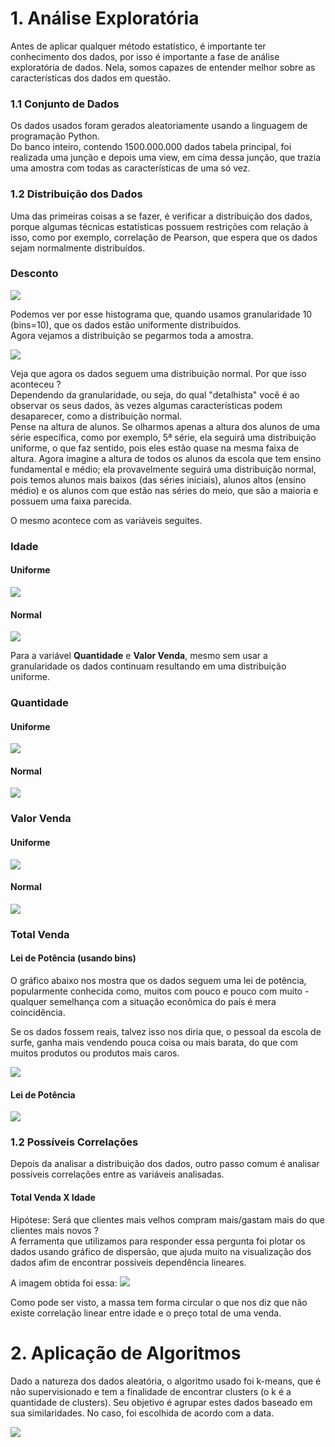 # 1. Análise Exploratória

Antes de aplicar qualquer método estatístico, é importante ter conhecimento dos dados, por isso é importante a fase de análise exploratória de dados. Nela, somos capazes de entender melhor sobre as características dos dados em questão.<br>


### 1.1 Conjunto de Dados
Os dados usados foram gerados aleatoriamente usando a linguagem de programação Python. <br>
Do banco inteiro, contendo 1500.000.000 dados tabela principal, foi realizada uma junção e depois uma view, em cima dessa junção, que trazia uma amostra com todas as características de uma só vez. 


### 1.2  Distribuição dos Dados 
Uma das primeiras coisas a se fazer, é verificar a distribuição dos dados, porque algumas técnicas estatísticas possuem restrições com relação à isso, como por exemplo, correlação de Pearson, que espera que os dados sejam normalmente distribuídos.

### Desconto
![](https://github.com/andrebvitoria/Trabalho-Integrado-5-Periodo/blob/master/Banco%20de%20dados/analise-de-dados-orange/imagens/desconto-uniforme.png)

Podemos ver por esse histograma que, quando usamos granularidade 10 (bins=10),  que os dados estão uniformente distribuídos. <br>
Agora vejamos a distribuição se pegarmos toda a amostra. 

![](https://github.com/andrebvitoria/Trabalho-Integrado-5-Periodo/blob/master/Banco%20de%20dados/analise-de-dados-orange/imagens/desconto-normal.png)

Veja que agora os dados seguem uma distribuição normal. Por que isso aconteceu ? <br>
Dependendo da granularidade, ou seja, do qual "detalhista" você é ao observar os seus dados, às vezes algumas características podem desaparecer, como a distribuição normal. <br>
Pense na altura de alunos. Se olharmos apenas a altura dos alunos de uma série específica, como por exemplo, 5ª série, ela seguirá uma distribuição uniforme, o que faz sentido, pois eles estão quase na mesma faixa de altura. Agora imagine a altura de todos os alunos da escola que tem ensino fundamental e médio; ela provavelmente seguirá uma distribuição normal, pois temos alunos mais baixos (das séries iniciais), alunos altos (ensino médio) e os alunos com que estão nas séries do meio, que são a maioria e possuem uma faixa parecida. <br>

O mesmo acontece com as variáveis seguites.

### Idade
#### Uniforme
![](https://github.com/andrebvitoria/Trabalho-Integrado-5-Periodo/blob/master/Banco%20de%20dados/analise-de-dados-orange/imagens/idade-uniforme.png)

#### Normal
![](https://github.com/andrebvitoria/Trabalho-Integrado-5-Periodo/blob/master/Banco%20de%20dados/analise-de-dados-orange/imagens/idade-normal.png)


Para a variável **Quantidade** e **Valor Venda**, mesmo sem usar a granularidade os dados continuam resultando em uma distribuição uniforme.

### Quantidade

#### Uniforme
![](https://github.com/andrebvitoria/Trabalho-Integrado-5-Periodo/blob/master/Banco%20de%20dados/analise-de-dados-orange/imagens/quantidade-uniforme.png)

#### Normal
![](https://github.com/andrebvitoria/Trabalho-Integrado-5-Periodo/blob/master/Banco%20de%20dados/analise-de-dados-orange/imagens/quantidade-normal.png)



### Valor Venda
#### Uniforme
![](https://github.com/andrebvitoria/Trabalho-Integrado-5-Periodo/blob/master/Banco%20de%20dados/analise-de-dados-orange/imagens/valor_venda-uniforme.png)

#### Normal
![](https://github.com/andrebvitoria/Trabalho-Integrado-5-Periodo/blob/master/Banco%20de%20dados/analise-de-dados-orange/imagens/valor_venda-normal.png)



### Total Venda
#### Lei de Potência (usando bins)

O gráfico abaixo nos mostra que os dados seguem uma lei de potência, popularmente conhecida como, muitos com pouco e pouco com muito - qualquer semelhança com a situação econômica do país é mera coincidência.

Se os dados fossem reais, talvez isso nos diria que, o pessoal da escola de surfe, ganha mais vendendo pouca coisa ou mais barata, do que com muitos produtos ou produtos mais caros.

![](https://github.com/andrebvitoria/Trabalho-Integrado-5-Periodo/blob/master/Banco%20de%20dados/analise-de-dados-orange/imagens/total_venda-lei-de-potencia.png)

#### Lei de Potência
![](https://github.com/andrebvitoria/Trabalho-Integrado-5-Periodo/blob/master/Banco%20de%20dados/analise-de-dados-orange/imagens/total_venda-lei-de-potencia-sem-bins.png)


### 1.2  Possíveis Correlações

Depois da analisar a distribuição dos dados, outro passo comum é analisar possíveis correlações entre as variáveis analisadas.

#### Total Venda X Idade

Hipótese: Será que clientes mais velhos compram mais/gastam mais do que clientes mais novos ? <br>
A ferramenta que utilizamos para responder essa pergunta foi plotar os dados usando gráfico de dispersão, que ajuda muito na visualização dos dados afim de encontrar possíveis dependência lineares.

A imagem obtida foi essa:
![](https://github.com/andrebvitoria/Trabalho-Integrado-5-Periodo/blob/master/Banco%20de%20dados/analise-de-dados-orange/imagens/total_venda-idade-zero-corr.png)


Como pode ser visto, a massa tem forma circular o que nos diz que não existe correlação linear entre idade e o preço total de uma venda.


# 2. Aplicação de Algoritmos

Dado a natureza dos dados aleatória, o algoritmo usado foi k-means, que é não supervisionado e tem a finalidade de encontrar clusters (o k é a quantidade de clusters). Seu objetivo é agrupar estes dados baseado em sua similaridades. No caso, foi escolhida de acordo com a data.

![](https://github.com/andrebvitoria/Trabalho-Integrado-5-Periodo/blob/master/Banco%20de%20dados/analise-de-dados-orange/imagens/k-means-por-data.png)

